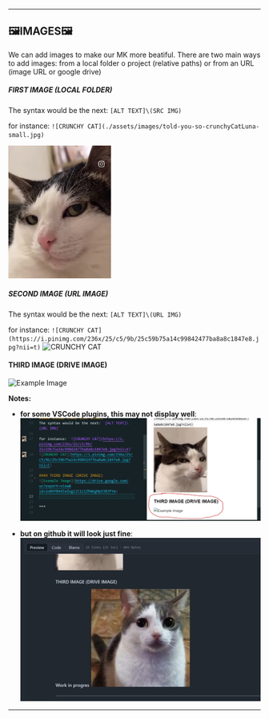 ***
## 🖼️IMAGES🖼️
We can add images to make our MK more beatiful. There are two main ways to add images: from a local folder o project (relative paths) or from an URL (image URL or google drive)


##### FIRST IMAGE (LOCAL FOLDER)
The syntax would be the next: `[ALT TEXT]\(SRC IMG)`

for instance: `![CRUNCHY CAT](./assets/images/told-you-so-crunchyCatLuna-small.jpg)`

![CRUNCHY CAT](./assets/images/told-you-so-crunchyCatLuna-small.jpg)


##### SECOND IMAGE (URL IMAGE)
The syntax would be the next: `[ALT TEXT]\(URL IMG)`

for instance: `![CRUNCHY CAT](https://i.pinimg.com/236x/25/c5/9b/25c59b75a14c99842477ba8a8c1847e8.jpg?nii=t)`
![CRUNCHY CAT](https://i.pinimg.com/236x/25/c5/9b/25c59b75a14c99842477ba8a8c1847e8.jpg?nii=t)

#### THIRD IMAGE (DRIVE IMAGE)
![Example Image](https://drive.google.com/uc?export=view&id=1oB9fBX4IeZogilC1iiZPWKgMpS38JFYm)

**Notes:**

- **for some VSCode plugins, this may not display well**:
![Error1](./assets/images/error1.jpg)

- **but on github it will look just fine**:
![Error1](./assets/images/success1.jpg)

***
